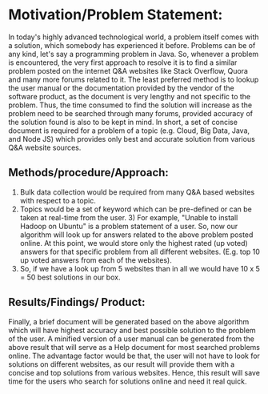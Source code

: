 # Motivation/Problem Statement:
In today's highly advanced technological world, a problem itself comes with a solution, which somebody has experienced it before. Problems can be of any kind, let's say a programming problem in Java. So, whenever a problem is encountered, the very first approach to resolve it is to find a similar problem posted on the internet Q&A websites like Stack Overflow, Quora and many more forums related to it. The least preferred method is to lookup the user manual or the documentation provided by the vendor of the software product, as the document is very lengthy and not specific to the problem. Thus, the time consumed to find the solution will increase as the problem need to be searched through many forums, provided accuracy of the solution found is also to be kept in mind. In short, a set of concise document is required for a problem of a topic (e.g. Cloud, Big Data, Java, and Node JS) which provides only best and accurate solution from various Q&A website sources.

## Methods/procedure/Approach:

1) Bulk data collection would be required from many Q&A based websites with respect to a topic. 
2) Topics would be a set of keyword which can be pre-defined or can be taken at real-time from the user. 3) For example, "Unable to install Hadoop on Ubuntu" is a problem statement of a user. So, now our algorithm will look up for answers related to the above problem posted online. At this point, we would store only the highest rated (up voted) answers for that specific problem from all different websites. (E.g. top 10 up voted answers from each of the websites). 
4) So, if we have a look up from 5 websites than in all we would have 10 x 5 = 50 best solutions in our box.

## Results/Findings/ Product:

Finally, a brief document will be generated based on the above algorithm which will have highest accuracy and best possible solution to the problem of the user. A minified version of a user manual can be generated from the above result that will serve as a Help document for most searched problems online. The advantage factor would be that, the user will not have to look for solutions on different websites, as our result will provide them with a concise and top solutions from various websites. Hence, this result will save time for the users who search for solutions online and need it real quick.
